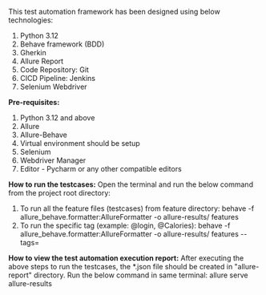 This test automation framework has been designed using below technologies:
1. Python 3.12 
2. Behave framework (BDD)
3. Gherkin
3. Allure Report
4. Code Repository: Git
5. CICD Pipeline: Jenkins
6. Selenium Webdriver

**Pre-requisites:**
1. Python 3.12 and above
2. Allure
3. Allure-Behave
4. Virtual environment should be setup
5. Selenium
6. Webdriver Manager
7. Editor - Pycharm or any other compatible editors

**How to run the testcases:**
Open the terminal and run the below command from the project root directory:

1. To run all the feature files (testcases) from feature directory: 
   behave -f allure_behave.formatter:AllureFormatter -o allure-results/ features 
2. To run the specific tag (example: @login, @Calories):
   behave -f allure_behave.formatter:AllureFormatter -o allure-results/ features --tags=<Login>        


**How to view the test automation execution report:**
After executing the above steps to run the testcases, the *.json file should be created in "allure-report" directory.
Run the below command in same terminal: 
   allure serve allure-results

